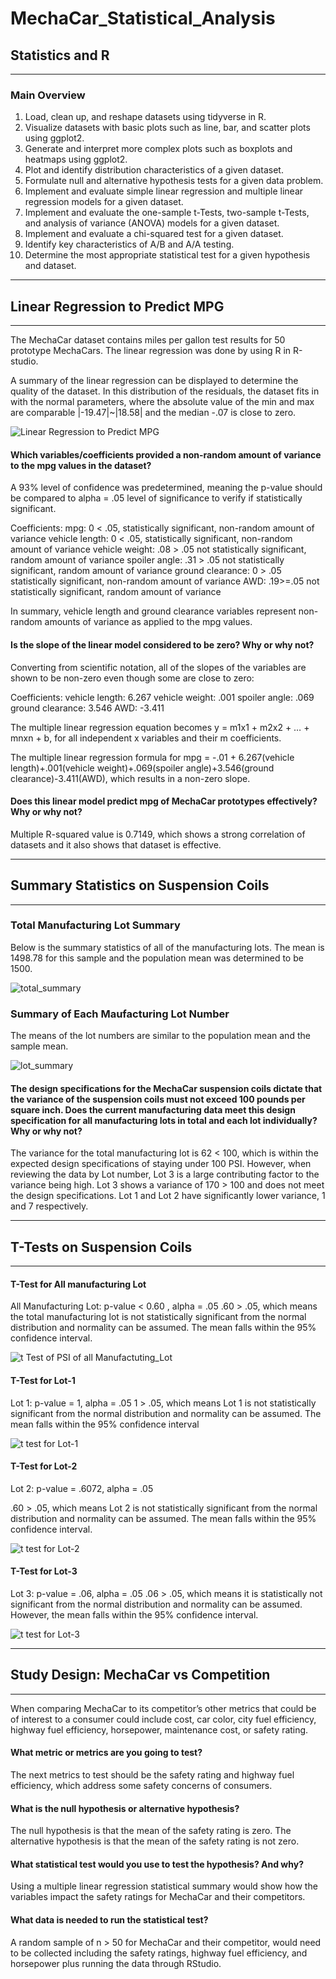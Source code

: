 # MechaCar_Statistical_Analysis

## Statistics and R
------------------------------------------------------------------------------------------------------------------------------------------------------------------------

### Main Overview
1. Load, clean up, and reshape datasets using tidyverse in R.
2. Visualize datasets with basic plots such as line, bar, and scatter plots using ggplot2.
3. Generate and interpret more complex plots such as boxplots and heatmaps using ggplot2.
4. Plot and identify distribution characteristics of a given dataset.
5. Formulate null and alternative hypothesis tests for a given data problem.
6. Implement and evaluate simple linear regression and multiple linear regression models for a given dataset.
7. Implement and evaluate the one-sample t-Tests, two-sample t-Tests, and analysis of variance (ANOVA) models for a given dataset.
8. Implement and evaluate a chi-squared test for a given dataset.
9. Identify key characteristics of A/B and A/A testing.
10. Determine the most appropriate statistical test for a given hypothesis and dataset.

---------------------------------------------------------------------------------------------------------------------------------------------------------------------
## Linear Regression to Predict MPG
----------------------------------------------------------------------------------------------------------------------------------------------------------------------
The MechaCar dataset contains miles per gallon test results for 50 prototype MechaCars. The linear regression was done by using R in  R-studio.


A summary of the linear regression can be displayed to determine the quality of the dataset. In this distribution of the residuals, the dataset fits in with the normal parameters, where the absolute value of the min and max are comparable |-19.47|~|18.58| and the median -.07 is close to zero.


![Linear Regression to Predict MPG](https://user-images.githubusercontent.com/107137215/193047268-dc732dd2-e56a-439d-814b-154d08c20b5f.jpg)


  #### Which variables/coefficients provided a non-random amount of variance to the mpg values in the dataset?
  
  A 93% level of confidence was predetermined, meaning the p-value should be compared to alpha = .05 level of significance to verify if statistically significant.
  
  Coefficients:
  mpg: 0 < .05, statistically significant, non-random amount of variance
  vehicle length: 0 < .05, statistically significant, non-random amount of variance
  vehicle weight: .08 > .05 not statistically significant, random amount of variance
  spoiler angle: .31 > .05 not statistically significant, random amount of variance
  ground clearance: 0 > .05 statistically significant, non-random amount of variance
  AWD: .19>=.05 not statistically significant, random amount of variance

  In summary, vehicle length and ground clearance variables represent non-random amounts of variance as applied to the mpg values.
  
  #### Is the slope of the linear model considered to be zero? Why or why not?
  
  Converting from scientific notation, all of the slopes of the variables are shown to be non-zero even though some are close to zero:
  
  Coefficients:
  vehicle length: 6.267
  vehicle weight: .001
  spoiler angle: .069
  ground clearance: 3.546
  AWD: -3.411
  
  The multiple linear regression equation becomes y = m1x1 + m2x2 + … + mnxn + b, for all independent x variables and their m coefficients.
  
  The multiple linear regression formula for mpg = -.01 + 6.267(vehicle length)+.001(vehicle weight)+.069(spoiler angle)+3.546(ground clearance)-3.411(AWD), 
  which results in a non-zero slope.
  

  #### Does this linear model predict mpg of MechaCar prototypes effectively? Why or why not?
  
  Multiple R-squared value is 0.7149, which shows a strong correlation of datasets and it also shows that dataset is effective.
  

----------------------------------------------------------------------------------------------------------------------------------------------------------------------
## Summary Statistics on Suspension Coils
----------------------------------------------------------------------------------------------------------------------------------------------------------------------
### Total Manufacturing Lot Summary

Below is the summary statistics of all of the manufacturing lots. The mean is 1498.78 for this sample and the population mean was determined to be 1500.


![total_summary](https://user-images.githubusercontent.com/107137215/193070572-efe390c1-69b1-4d77-b56d-14873aabbe8a.jpg)

### Summary of Each Maufacturing Lot Number

The means of the lot numbers are similar to the population mean and the sample mean.

![lot_summary](https://user-images.githubusercontent.com/107137215/193071037-b911cb3a-c189-4074-aa00-995a3839deb6.jpg)

####  The design specifications for the MechaCar suspension coils dictate that the variance of the suspension coils must not exceed 100 pounds per square inch. Does the current manufacturing data meet this design specification for all manufacturing lots in total and each lot individually? Why or why not?

The variance for the total manufacturing lot is 62 < 100, which is within the expected design specifications of staying under 100 PSI. However, when reviewing the data by Lot number, Lot 3 is a large contributing factor to the variance being high. Lot 3 shows a variance of 170 > 100 and does not meet the design specifications. Lot 1 and Lot 2 have significantly lower variance, 1 and 7 respectively.

----------------------------------------------------------------------------------------------------------------------------------------------------------------------
## T-Tests on Suspension Coils
-----------------------------------------------------------------------------------------------------------------------------------------------------------------------
#### T-Test for All manufacturing Lot
All Manufacturing Lot: p-value < 0.60 , alpha = .05
.60 > .05, which means the total manufacturing lot is not statistically significant from the normal distribution and normality can be assumed. The mean falls within the 95% confidence interval.

![t Test of PSI of all Manufactuting_Lot](https://user-images.githubusercontent.com/107137215/193071909-e035c0dd-4b74-4346-9e1a-387af2e741fc.jpg)

#### T-Test for Lot-1
Lot 1: p-value = 1, alpha = .05
1 > .05, which means Lot 1 is not statistically significant from the normal distribution and normality can be assumed. The mean falls within the 95% confidence interval

![t test for Lot-1](https://user-images.githubusercontent.com/107137215/193071982-036b8dd6-7060-48af-98b5-ba8d0d29507c.jpg)

#### T-Test for Lot-2
Lot 2: p-value = .6072, alpha = .05

.60 > .05, which means Lot 2 is not statistically significant from the normal distribution and normality can be assumed. The mean falls within the 95% confidence interval.

![t test for Lot-2](https://user-images.githubusercontent.com/107137215/193071998-007e4f72-a0c0-496e-932b-ff77893ffefe.jpg)

#### T-Test for Lot-3
Lot 3: p-value = .06, alpha = .05
.06 > .05, which means it is statistically not significant from the normal distribution and normality can be assumed. However, the mean falls within the 95% confidence interval.

![t test for Lot-3](https://user-images.githubusercontent.com/107137215/193072023-5c54f71e-ca24-4e42-a3be-b1ffd0a75b6d.jpg)

-----------------------------------------------------------------------------------------------------------------------------------------------------------------------
## Study Design: MechaCar vs Competition
-----------------------------------------------------------------------------------------------------------------------------------------------------------------------

When comparing MechaCar to its competitor’s other metrics that could be of interest to a consumer could include cost, car color, city fuel efficiency, highway fuel efficiency, horsepower, maintenance cost, or safety rating.

#### What metric or metrics are you going to test?
The next metrics to test should be the safety rating  and highway fuel efficiency, which address some safety concerns of consumers.

#### What is the null hypothesis or alternative hypothesis?
The null hypothesis is that the mean of the safety rating is zero. The alternative hypothesis is that the mean of the safety rating is not zero.

#### What statistical test would you use to test the hypothesis? And why?
Using a multiple linear regression statistical summary would show how the variables impact the safety ratings for MechaCar and their competitors.

#### What data is needed to run the statistical test?
A random sample of n > 50 for MechaCar and their competitor, would need to be collected including the safety ratings, highway fuel efficiency, and horsepower plus running the data through RStudio.
